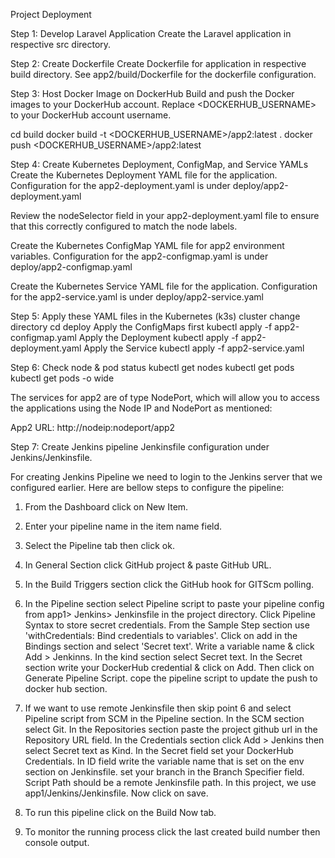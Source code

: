 Project Deployment

Step 1: Develop Laravel Application
Create the Laravel application in respective src directory.

Step 2: Create Dockerfile
Create Dockerfile for application in respective build directory.
See app2/build/Dockerfile for the dockerfile configuration.

Step 3: Host Docker Image on DockerHub
Build and push the Docker images to your DockerHub account.
Replace <DOCKERHUB_USERNAME> to your DockerHub account username.

  cd build
  docker build -t <DOCKERHUB_USERNAME>/app2:latest .
  docker push <DOCKERHUB_USERNAME>/app2:latest

Step 4: Create Kubernetes Deployment, ConfigMap, and Service YAMLs
Create the Kubernetes Deployment YAML file for the application.
Configuration for the app2-deployment.yaml is under deploy/app2-deployment.yaml

Review the nodeSelector field in your app2-deployment.yaml file to ensure that this correctly configured to match the node labels.

Create the Kubernetes ConfigMap YAML file for app2 environment variables.
Configuration for the app2-configmap.yaml is under deploy/app2-configmap.yaml

Create the Kubernetes Service YAML file for the application.
Configuration for the app2-service.yaml is under deploy/app2-service.yaml

Step 5: Apply these YAML files in the Kubernetes (k3s) cluster
change directory
  cd deploy
Apply the ConfigMaps first
  kubectl apply -f app2-configmap.yaml
Apply the Deployment
  kubectl apply -f app2-deployment.yaml
Apply the Service
  kubectl apply -f app2-service.yaml

Step 6: Check node & pod status
  kubectl get nodes
  kubectl get pods
  kubectl get pods -o wide

The services for app2 are of type NodePort, which will allow you to access the applications using the Node IP and NodePort as mentioned:

App2 URL: http://nodeip:nodeport/app2


Step 7:  Create Jenkins pipeline
Jenkinsfile configuration under Jenkins/Jenkinsfile.

For creating Jenkins Pipeline we need to login to the Jenkins server that we configured earlier.
Here are bellow steps to configure the pipeline:
  1. From the Dashboard click on New Item.
  2. Enter your pipeline name in the item name field.
  3. Select the Pipeline tab then click ok.
  4. In General Section click GitHub project & paste GitHub URL.
  5. In the Build Triggers section click the GitHub hook for GITScm polling.
  6. In the Pipeline section select Pipeline script to paste your pipeline config from app1> Jenkins> Jenkinsfile in the project directory.
     Click Pipeline Syntax to store secret credentials. From the Sample Step section use 'withCredentials: Bind credentials to variables'. Click on add in the 
     Bindings section and select 'Secret text'. Write a variable name & click Add > Jenkinns. In the kind section select Secret text. In the Secret section write        your DockerHub credential & click on Add. Then click on Generate Pipeline Script. cope the pipeline script to update the push to docker hub section.

  7. If we want to use remote Jenkinsfile then skip point 6 and select Pipeline script from SCM in the Pipeline section. In the SCM section select Git. In the           Repositories section paste the project github url in the Repository URL field. In the Credentials section click Add > Jenkins then select Secret text as Kind.      In the Secret field set your DockerHub Credentials. In ID field write the variable name that is set on the env section on Jenkinsfile. set your branch in the       Branch Specifier field. Script Path should be a remote Jenkinsfile path. In this project, we use app1/Jenkins/Jenkinsfile. Now click on save.

  8. To run this pipeline click on the Build Now tab. 
  9. To monitor the running process click the last created build number then console output.
